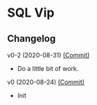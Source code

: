 # SQL Vip
## Changelog
v0-2 (2020-08-31) [(Commit)](https://github.com/llamasking/sourcemod-plugins/commit/931b58e91d129caf5c0ade763416679ceb06a27a#diff-a9f2306249577591cf0f3ed4418748ca4e5d8b32892c6786b6df3dc5b88bd0a3)
- Do a little bit of work.

v0 (2020-08-24) [(Commit)](https://github.com/llamasking/sourcemod-plugins/commit/f55fc72e10d55b5d9d16da4ea32e20b09d9bf627#diff-a9f2306249577591cf0f3ed4418748ca4e5d8b32892c6786b6df3dc5b88bd0a3)
- Init